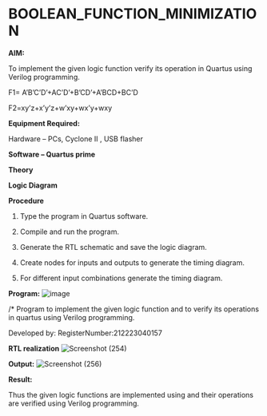 # BOOLEAN_FUNCTION_MINIMIZATION

**AIM:**

To implement the given logic function verify its operation in Quartus using Verilog programming.

F1= A’B’C’D’+AC’D’+B’CD’+A’BCD+BC’D 

F2=xy’z+x’y’z+w’xy+wx’y+wxy

**Equipment Required:**

Hardware – PCs, Cyclone II , USB flasher

**Software – Quartus prime**

**Theory**

**Logic Diagram**

**Procedure**

1.	Type the program in Quartus software.

2.	Compile and run the program.

3.	Generate the RTL schematic and save the logic diagram.

4.	Create nodes for inputs and outputs to generate the timing diagram.

5.	For different input combinations generate the timing diagram.


**Program:**
![image](https://github.com/Priyanghaofficial/BOOLEAN_FUNCTION_MINIMIZATION/assets/147121154/065c50ba-dfa7-4ec0-a8ae-fd2771671394)



/* Program to implement the given logic function and to verify its operations in quartus using Verilog programming. 

Developed by: RegisterNumber:212223040157


**RTL realization**
![Screenshot (254)](https://github.com/Priyanghaofficial/BOOLEAN_FUNCTION_MINIMIZATION/assets/147121154/35793fd4-0e7d-40a1-b091-4ac645cdda1e)


**Output:**
![Screenshot (256)](https://github.com/Priyanghaofficial/BOOLEAN_FUNCTION_MINIMIZATION/assets/147121154/8f9c13ca-3b42-462f-a28b-1096922a0f71)




**Result:**

Thus the given logic functions are implemented using and their operations are verified using Verilog programming.

